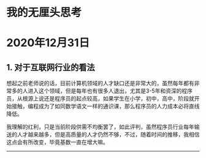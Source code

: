 # 我的无厘头思考



# 2020年12月31日



## 1.  对于互联网行业的看法 

想起之前老师说的话，目前计算机领域的人才缺口还是非常大的，虽然每年都有非常多的人进入这个领域，但是每年也有很多人退出，尤其是3-5年和资深的程序员，从根源上说还是程序员的起点较高，如果学生在小学，初中，高中，阶段就开始接触，编程成为了如同数学语文一样的通识课，那么程序员的人力成本必将直线降低。

我理解的红利，只是当前阶段供需不均衡罢了，如此评判，虽然程序员行业每年输送的人才越来越多，但是高质量的人才仍然不够，不过，随着时间的推移，我相信这点会有所改变，毕竟基数一直在增大嘛。

-----

